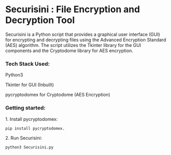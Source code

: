 # Securisini : File Encryption and Decryption Tool

Securisini is a Python script that provides a graphical user interface (GUI) for encrypting and decrypting files using the Advanced Encryption Standard (AES) algorithm. The script utilizes the Tkinter library for the GUI components and the Cryptodome library for AES encryption. 

<h3>Tech Stack Used: </h3>
   <p>Python3</p>
   <p>Tkinter for GUI (Inbuilt)</p>
   <p>pycryptodomex for Cryptodome (AES Encryption)</p>
   
<h3>Getting started:</h3>
<p> 1.	Install pycryptodomex:</p>
   <p><code>pip install pycryptodomex.</code></p>
<p>2.	Run Securisini:</p>
     <p><code>python3 Securisini.py</code></p>
